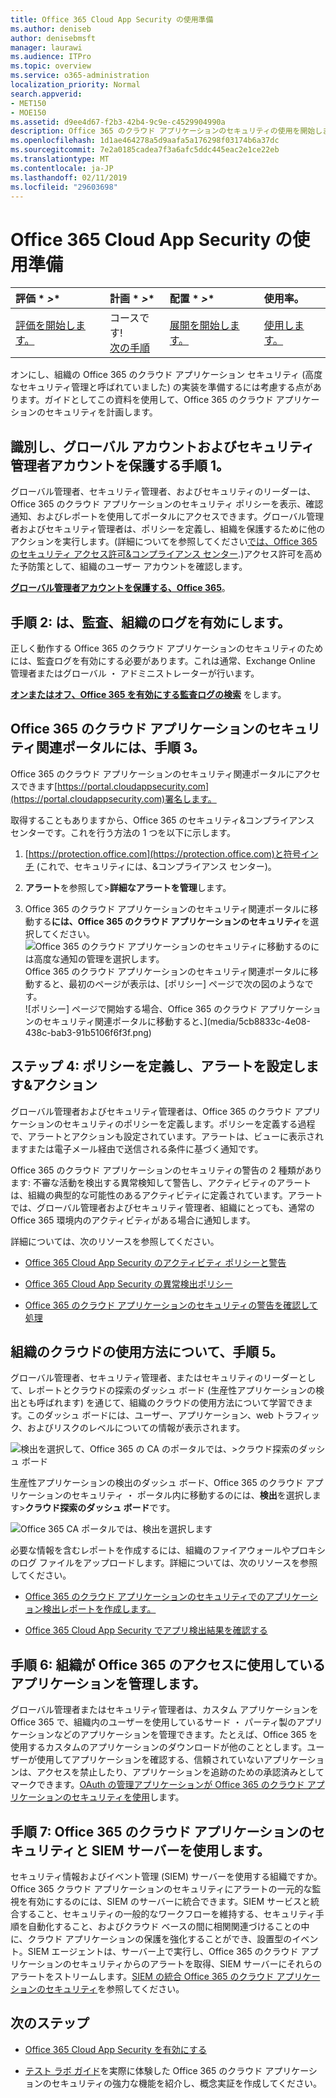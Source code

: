 ```yaml
---
title: Office 365 Cloud App Security の使用準備
ms.author: deniseb
author: denisebmsft
manager: laurawi
ms.audience: ITPro
ms.topic: overview
ms.service: o365-administration
localization_priority: Normal
search.appverid:
- MET150
- MOE150
ms.assetid: d9ee4d67-f2b3-42b4-9c9e-c4529904990a
description: Office 365 のクラウド アプリケーションのセキュリティの使用を開始します。
ms.openlocfilehash: 1d1ae464278a5d9aafa5a176298f03174b6a37dc
ms.sourcegitcommit: 7e2a0185cadea7f3a6afc5ddc445eac2e1ce22eb
ms.translationtype: MT
ms.contentlocale: ja-JP
ms.lasthandoff: 02/11/2019
ms.locfileid: "29603698"
---
```

# <a name="get-ready-for-office-365-cloud-app-security"></a>Office 365 Cloud App Security の使用準備
  
|評価 * *\>**|計画 * *\>**|配置 * *\>**|使用率。|
|:-----|:-----|:-----|:-----|
|[評価を開始します。](office-365-cas-overview.md) <br/> |コースです!  <br/> [次の手順](turn-on-office-365-cas.md) <br/> |[展開を開始します。](turn-on-office-365-cas.md) <br/> |[使用します。](utilization-activities-for-ocas.md) <br/> |
   
オンにし、組織の Office 365 のクラウド アプリケーション セキュリティ (高度なセキュリティ管理と呼ばれていました) の実装を準備するには考慮する点があります。ガイドとしてこの資料を使用して、Office 365 のクラウド アプリケーションのセキュリティを計画します。
    
## <a name="step-1-identify-and-protect-your-global-and-security-administrator-accounts"></a>識別し、グローバル アカウントおよびセキュリティ管理者アカウントを保護する手順 1。

グローバル管理者、セキュリティ管理者、およびセキュリティのリーダーは、Office 365 のクラウド アプリケーションのセキュリティ ポリシーを表示、確認通知、およびレポートを使用してポータルにアクセスできます。グローバル管理者およびセキュリティ管理者は、ポリシーを定義し、組織を保護するために他のアクションを実行します。(詳細についてを参照してください[では、Office 365 のセキュリティ アクセス許可&amp;コンプライアンス センター](permissions-in-the-security-and-compliance-center.md).)アクセス許可を高めた予防策として、組織のユーザー アカウントを確認します。 
  
 **[グローバル管理者アカウントを保護する、Office 365](https://docs.microsoft.com/office365/enterprise/protect-your-global-administrator-accounts)**。 
  
## <a name="step-2-turn-on-audit-logging-for-your-organization"></a>手順 2: は、監査、組織のログを有効にします。

正しく動作する Office 365 のクラウド アプリケーションのセキュリティのためには、監査ログを有効にする必要があります。これは通常、Exchange Online 管理者またはグローバル ・ アドミニストレーターが行います。
  
 **[オンまたはオフ、Office 365 を有効にする監査ログの検索](turn-audit-log-search-on-or-off.md)** をします。 
  
## <a name="step-3-go-to-the-office-365-cloud-app-security-portal"></a>Office 365 のクラウド アプリケーションのセキュリティ関連ポータルには、手順 3。

Office 365 のクラウド アプリケーションのセキュリティ関連ポータルにアクセスできます[https://portal.cloudappsecurity.com](https://portal.cloudappsecurity.com)署名します。 

取得することもありますから、Office 365 のセキュリティ&amp;コンプライアンス センターです。これを行う方法の 1 つを以下に示します。

1. [https://protection.office.com](https://protection.office.com)と符号インチ (これで、セキュリティには、&amp;コンプライアンス センター)。
    
2. **アラート**を参照して\>**詳細なアラートを管理**します。
    
3. Office 365 のクラウド アプリケーションのセキュリティ関連ポータルに移動する**には、Office 365 のクラウド アプリケーションのセキュリティ**を選択してください。<br> ![Office 365 のクラウド アプリケーションのセキュリティに移動するのには高度な通知の管理を選択します。](media/958632d4-03e3-4ade-8e22-d5509db6fca7.png)<br>Office 365 のクラウド アプリケーションのセキュリティ関連ポータルに移動すると、最初のページが表示は、[ポリシー] ページで次の図のようなです。<br>![ポリシー] ページで開始する場合、Office 365 のクラウド アプリケーションのセキュリティ関連ポータルに移動すると、](media/5cb8833c-4e08-438c-bab3-91b5106f6f3f.png)<br>
  
## <a name="step-4-define-policies-and-set-up-alerts-amp-actions"></a>ステップ 4: ポリシーを定義し、アラートを設定します&amp;アクション

グローバル管理者およびセキュリティ管理者は、Office 365 のクラウド アプリケーションのセキュリティのポリシーを定義します。ポリシーを定義する過程で、アラートとアクションも設定されています。アラートは、ビューに表示されますまたは電子メール経由で送信される条件に基づく通知です。 
  
Office 365 のクラウド アプリケーションのセキュリティの警告の 2 種類があります: 不審な活動を検出する異常検知して警告し、アクティビティのアラートは、組織の典型的な可能性のあるアクティビティに定義されています。アラートでは、グローバル管理者およびセキュリティ管理者、組織にとっても、通常の Office 365 環境内のアクティビティがある場合に通知します。
  
詳細については、次のリソースを参照してください。
  
- [Office 365 Cloud App Security のアクティビティ ポリシーと警告](activity-policies-and-alerts.md)
    
- [Office 365 Cloud App Security の異常検出ポリシー](anomaly-detection-policies-in-ocas.md)
    
- [Office 365 のクラウド アプリケーションのセキュリティの警告を確認して処理](review-office-365-cas-alerts.md)
    
## <a name="step-5-learn-about-your-organizations-cloud-usage"></a>組織のクラウドの使用方法について、手順 5。

グローバル管理者、セキュリティ管理者、またはセキュリティのリーダーとして、レポートとクラウドの探索のダッシュ ボード (生産性アプリケーションの検出とも呼ばれます) を通じて、組織のクラウドの使用方法について学習できます。このダッシュ ボードには、ユーザー、アプリケーション、web トラフィック、およびリスクのレベルについての情報が表示されます。
  
![検出を選択して、Office 365 の CA のポータルでは、\>クラウド探索のダッシュ ボード](media/61269290-fd82-4d4b-8045-aea1ebc82287.png)
  
生産性アプリケーションの検出のダッシュ ボード、Office 365 のクラウド アプリケーションのセキュリティ ・ ポータル内に移動するのには、**検出**を選択します\>**クラウド探索のダッシュ ボード**です。
  
![Office 365 CA ポータルでは、検出を選択します](media/73b5299f-94b5-49dd-a00f-154d188eb2c5.png)
  
必要な情報を含むレポートを作成するには、組織のファイアウォールやプロキシのログ ファイルをアップロードします。詳細については、次のリソースを参照してください。
  
- [Office 365 のクラウド アプリケーションのセキュリティでのアプリケーション検出レポートを作成します。](create-app-discovery-reports-in-ocas.md)
    
- [Office 365 Cloud App Security でアプリ検出結果を確認する](review-app-discovery-findings-in-ocas.md)
    
## <a name="step-6-manage-apps-that-your-organization-is-using-to-access-office-365"></a>手順 6: 組織が Office 365 のアクセスに使用しているアプリケーションを管理します。

グローバル管理者またはセキュリティ管理者は、カスタム アプリケーションを Office 365 で、組織内のユーザーを使用しているサード ・ パーティ製のアプリケーションなどのアプリケーションを管理できます。たとえば、Office 365 を使用するカスタムのアプリケーションのダウンロードが他のこととします。ユーザーが使用してアプリケーションを確認する、信頼されていないアプリケーションは、アクセスを禁止したり、アプリケーションを追跡のための承認済みとしてマークできます。[OAuth の管理アプリケーションが Office 365 のクラウド アプリケーションのセキュリティを使用](manage-app-permissions-in-ocas.md)します。
  
## <a name="step-7-use-your-siem-server-with-office-365-cloud-app-security"></a>手順 7: Office 365 のクラウド アプリケーションのセキュリティと SIEM サーバーを使用します。

セキュリティ情報およびイベント管理 (SIEM) サーバーを使用する組織ですか。Office 365 クラウド アプリケーションのセキュリティにアラートの一元的な監視を有効にするのには、SIEM のサーバーに統合できます。SIEM サービスと統合すること、セキュリティの一般的なワークフローを維持する、セキュリティ手順を自動化すること、およびクラウド ベースの間に相関関連づけることの中に、クラウド アプリケーションの保護を強化することができ、設置型のイベント。SIEM エージェントは、サーバー上で実行し、Office 365 のクラウド アプリケーションのセキュリティからのアラートを取得、SIEM サーバーにそれらのアラートをストリームします。[SIEM の統合 Office 365 のクラウド アプリケーションのセキュリティ](integrate-your-siem-server-with-office-365-cas.md)を参照してください。
  
## <a name="next-steps"></a>次のステップ

- [Office 365 Cloud App Security を有効にする](turn-on-office-365-cas.md)
    
- [テスト ラボ ガイド](https://docs.microsoft.com/office365/enterprise/cloud-app-security-for-your-office-365-dev-test-environment)を実際に体験した Office 365 のクラウド アプリケーションのセキュリティの強力な機能を紹介し、概念実証を作成してください。 
    

